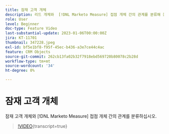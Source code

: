 ```yaml
---
title: 잠재 고객 개체
description: 리드 개체와  [!DNL Marketo Measure] 접점 개체 간의 관계를 분류해 봅니다.
role: User
level: Beginner
doc-type: Feature Video
last-substantial-update: 2023-01-06T00:00:00Z
jira: KT-11701
thumbnail: 347228.jpeg
exl-id: bf5e1bf8-f95f-45ec-b436-a3e7ce44c4ac
feature: CRM Objects
source-git-commit: 262cb13fa02b32f7918ebd569720b80078c2b28d
workflow-type: tm+mt
source-wordcount: '34'
ht-degree: 0%

---
```


# 잠재 고객 개체

잠재 고객 개체와 [!DNL Marketo Measure] 접점 개체 간의 관계를 분류하십시오.

>[!VIDEO](https://video.tv.adobe.com/v/347228/?learn=on){transcript=true}
